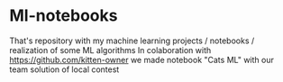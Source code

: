 # Ml-notebooks
That's repository with my machine learning projects / notebooks / realization of some ML algorithms
In colaboration with https://github.com/kitten-owner we made notebook "Cats ML" with our team solution of local contest
